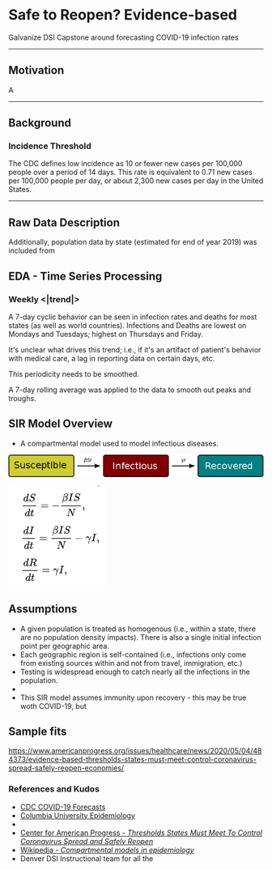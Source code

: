 # Safe to Reopen?  Evidence-based
Galvanize DSI Capstone around forecasting COVID-19 infection rates

---
## Motivation

A

---
## Background



### Incidence Threshold
The CDC defines low incidence as 10 or fewer new cases per 100,000 people over a period of 14 days. This rate is equivalent to 0.71 new cases per 100,000 people per day, or about 2,300 new cases per day in the United States.

---

## Raw Data Description


Additionally, population data by state (estimated for end of year 2019) was included from

## EDA - Time Series Processing

### Weekly <|trend|>

A 7-day cyclic behavior can be seen in infection rates and deaths for most states (as well as world countries).  Infections and Deaths are lowest on Mondays and Tuesdays; highest on Thursdays and Friday.

It's unclear what drives this trend; i.e., if it's an artifact of patient's behavior with medical care, a lag in reporting data on certain days, etc.  

This periodicity needs to be smoothed.

A 7-day rolling average was applied to the data to smooth out peaks and troughs.

## SIR Model Overview
 - A compartmental model used to model infectious diseases.

![alt text](/images/SIR_Flow_Diagram.png "SIR Model Flow")

![alt text](/images/SIR-equations.png "SIR Equations")

## Assumptions
- A given population is treated as homogenous (i.e., within a state, there are no population density impacts).  There is also a single initial infection point per geographic area.
- Each geographic region is self-contained (i.e., infections only come from existing sources within and not from travel, immigration, etc.)
- Testing is widespread enough to catch nearly all the infections in the population. 
- 
- This SIR model assumes immunity upon recovery - this may be true woth COVID-19, but

## Sample fits


https://www.americanprogress.org/issues/healthcare/news/2020/05/04/484373/evidence-based-thresholds-states-must-meet-control-coronavirus-spread-safely-reopen-economies/



### References and Kudos
- [CDC COVID-19 Forecasts](https://www.cdc.gov/coronavirus/2019-ncov/covid-data/forecasting-us.html)
- [Columbia University Epidemiology](https://columbia.maps.arcgis.com/apps/webappviewer/index.html?id=ade6ba85450c4325a12a5b9c09ba796c)
- []()
- [Center for American Progress - *Thresholds States Must Meet To Control Coronavirus Spread and Safely Reopen*](https://www.americanprogress.org/issues/healthcare/news/2020/05/04/484373/evidence-based-thresholds-states-must-meet-control-coronavirus-spread-safely-reopen-economies/)
- [Wikipedia - *Compartmental models in epidemiology*](https://en.wikipedia.org/wiki/Compartmental_models_in_epidemiology)
- Denver DSI Instructional team for all the

